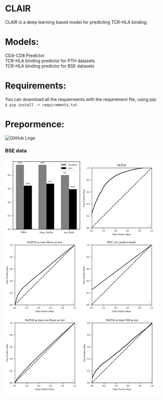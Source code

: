 # CLAIR
CLAIR is a deep learning based model for predicting TCR-HLA binding.

# Models:
CD4-CD8 Predictor\
TCR-HLA binding predictor for PTH datasets\
TCR-HLA binding predictor for BSE datasets

# **Requirements:**
You can dowmload all the requierments with the requirement file, using pip:\
`
$ pip install -r requirements.txt
`

# **Prepormence:**
![GitHub Logo](/images/figure_two.png)

### BSE data
![GitHub Logo](/images/first_figure.png)



